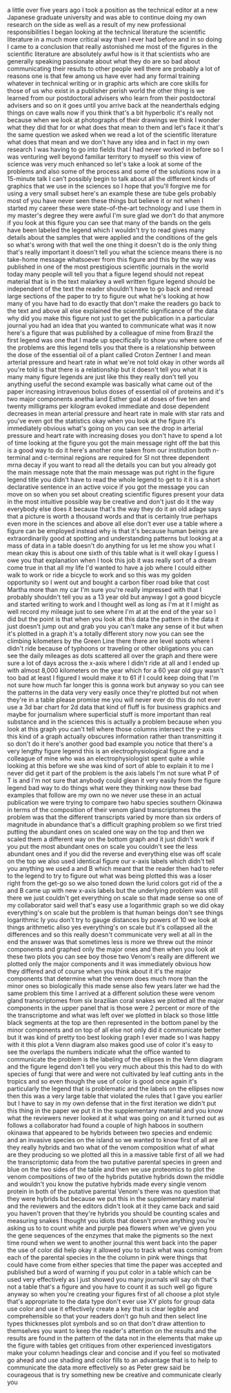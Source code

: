 
a little over five years ago I took a
position as the technical editor at a
new Japanese graduate university and was
able to continue doing my own research
on the side as well
as a result of my new professional
responsibilities I began looking at the
technical literature the scientific
literature in a much more critical way
than I ever had before and in so doing I
came to a conclusion that really
astonished me most of the figures in the
scientific literature are absolutely
awful how is it that scientists who are
generally speaking passionate about what
they do are so bad about communicating
their results to other people well there
are probably a lot of reasons one is
that few among us have ever had any
formal training whatever in technical
writing or in graphic arts which are
core skills for those of us who exist in
a publisher perish world the other thing
is we learned from our postdoctoral
advisers who learn from their
postdoctoral advisers and so on it goes
until you arrive back at the
neanderthals edging things on cave walls
now if you think that&#39;s a bit hyperbolic
it&#39;s really not because when we look at
photographs of their drawings we think I
wonder what they did that for or what
does that mean to them and let&#39;s face it
that&#39;s the same question we asked when
we read a lot of the scientific
literature what does that mean and we
don&#39;t have any idea and in fact in my
own research I was having to go into
fields that I had never worked in before
so I was venturing well beyond familiar
territory to myself so this view of
science was very much enhanced so let&#39;s
take a look at some of the problems and
also some of the process and some of the
solutions now in a 15-minute talk I
can&#39;t possibly begin to talk about all
the different kinds of graphics that we
use in the sciences so I hope that
you&#39;ll forgive me for using a very small
subset
here&#39;s an example these are tube gels
probably most of you have never seen
these things but believe it or not when
I started my career these were
state-of-the-art technology and I use
them in my master&#39;s degree they were
awful I&#39;m sure glad we don&#39;t do that
anymore if you look at this figure you
can see that many of the bands on the
gels have been labeled the legend which
I wouldn&#39;t try to read gives many
details about the samples that were
applied and the conditions of the gels
so what&#39;s wrong with that well the one
thing it doesn&#39;t do is the only thing
that&#39;s really important it doesn&#39;t tell
you what the science means there is no
take-home message whatsoever from this
figure and this by the way was published
in one of the most prestigious
scientific journals in the world today
many people will tell you that a figure
legend should not repeat material that
is in the text malarkey a well written
figure legend should be independent of
the text the reader shouldn&#39;t have to go
back and reread large sections of the
paper to try to figure out what he&#39;s
looking at how many of you have had to
do exactly that don&#39;t make the readers
go back to the text and above all else
explained the scientific significance of
the data why did you make this figure
not just to get the publication in a
particular journal you had an idea that
you wanted to communicate what was it
now here&#39;s a figure that was published
by a colleague of mine from Brazil the
first legend was one that I made up
specifically to show you where some of
the problems are this legend tells you
that there is a relationship between the
dose of the essential oil of a plant
called Croton Zentner I and mean
arterial pressure and heart rate in what
we&#39;re not told okay in other words all
you&#39;re told is that there is a
relationship but it doesn&#39;t tell you
what it is
many many figure legends are just like
this they really don&#39;t tell you anything
useful
the second example was basically what
came out of the paper
increasing intravenous bolus doses of
essential oil of proteins
and it&#39;s two major components anetha
land Esther goal at doses of five ten
and twenty milligrams per kilogram
evoked immediate and dose dependent
decreases in mean arterial pressure and
heart rate in male with star rats and
you&#39;ve even got the statistics okay when
you look at the figure it&#39;s immediately
obvious what&#39;s going on you can see the
drop in arterial pressure and heart rate
with increasing doses you don&#39;t have to
spend a lot of time looking at the
figure you got the main message right
off the bat this is a good way to do it
here&#39;s another one taken from our
institution both n-terminal and
c-terminal regions are required for SI
not three dependent mrna decay if you
want to read all the details you can but
you already got the main message note
that the main message was put right in
the figure legend title you didn&#39;t have
to read the whole legend to get to it
it is a short declarative sentence in an
active voice if you got the message you
can move on so when you set about
creating scientific figures present your
data in the most intuitive possible way
be creative and don&#39;t just do it the way
everybody else does it because that&#39;s
the way they do it an old adage says
that a picture is worth a thousand words
and that is certainly true perhaps even
more in the sciences and above all else
don&#39;t ever use a table where a figure
can be employed instead why is that it&#39;s
because human beings are extraordinarily
good at spotting and understanding
patterns but looking at a mass of data
in a table doesn&#39;t do anything for us
let me show you what I mean
okay this is about one sixth of this
table what is it well okay I guess I owe
you that explanation when I took this
job it was really sort of a dream come
true in that all my life I&#39;d wanted to
have a job where I could either walk to
work or ride a bicycle to work and so
this was my golden opportunity so I went
out and bought a carbon fiber road bike
that cost Martha more than my car I&#39;m
sure you&#39;re really impressed with that I
probably shouldn&#39;t tell you as a 13 year
old
but anyway I got a good bicycle and
started writing to work and I thought
well as long as I&#39;m at it I might as
well record my mileage just to see where
I&#39;m at at the end of the year so I did
but the point is that when you look at
this data the pattern in the data it
just doesn&#39;t jump out and grab you you
can&#39;t make any sense of it but when it&#39;s
plotted in a graph it&#39;s a totally
different story now you can see the
climbing kilometers by the Green Line
there there are level spots where I
didn&#39;t ride because of typhoons or
traveling or other obligations you can
see the daily mileages as dots scattered
all over the graph and there were sure a
lot of days across the x-axis where I
didn&#39;t ride at all and I ended up with
almost 8,000 kilometers on the year
which for a 60 year old guy wasn&#39;t too
bad at least I figured I would make it
to 61 if I could keep doing that I&#39;m not
sure how much far longer this is gonna
work but anyway so you can see the
patterns in the data very very easily
once they&#39;re plotted but not when
they&#39;re in a table please promise me you
will never ever do this do not ever use
a 3d bar chart for 2d data that kind of
fluff is for business graphics and maybe
for journalism where superficial stuff
is more important than real substance
and in the sciences this is actually a
problem because when you look at this
graph you can&#39;t tell where those columns
intersect the y-axis this kind of a
graph actually obscures information
rather than transmitting it so don&#39;t do
it here&#39;s another good bad example you
notice that there&#39;s a very lengthy
figure legend this is an
electrophysiological figure and a
colleague of mine who was an
electrophysiologist spent quite a while
looking at this before we she was kind
of sort of able to explain it to me I
never did get it part of the problem is
the axis labels I&#39;m not sure what P of T
is and I&#39;m not sure that anybody could
glean it very easily from the figure
legend bad way to do things what were
they thinking now
these bad examples that follow are my
own no we never use these in an actual
publication we were trying to compare
two habu species
southern Okinawa in terms of the
composition of their venom gland
transcriptomes the problem was that the
different transcripts varied by more
than six orders of magnitude in
abundance
that&#39;s a difficult graphing problem so
we first tried putting the abundant ones
on scaled one way on the top and then we
scaled them a different way on the
bottom graph and it just didn&#39;t work if
you put the most abundant ones on scale
you couldn&#39;t see the less abundant ones
and if you did the reverse and
everything else was off scale on the top
we also used identical figure our x-axis
labels which didn&#39;t tell you anything
we used a and B which meant that the
reader then had to refer to the legend
to try to figure out what was being
plotted this was a loser right from the
get-go so we also toned down the lurid
colors got rid of the a and B came up
with new x-axis labels but the
underlying problem was still there we
just couldn&#39;t get everything on scale so
that made sense so one of my
collaborator said well that&#39;s easy
use a logarithmic graph so we did okay
everything&#39;s on scale but the problem is
that human beings don&#39;t see things
logarithmic ly you don&#39;t try to gauge
distances by powers of 10 we look at
things arithmetic aliso yes everything&#39;s
on scale but it&#39;s collapsed all the
differences and so this really doesn&#39;t
communicate very well at all in the end
the answer was that sometimes less is
more we threw out the minor components
and graphed only the major ones and then
when you look at these two plots you can
see boy those two Venom&#39;s really are
different we plotted only the major
components and it was immediately
obvious how they differed and of course
when you think about it it&#39;s the major
components that determine what the venom
does much more than the minor ones so
biologically this made sense also few
years later we had the same problem this
time I arrived at a different solution
these were venom gland transcriptomes
from six brazilian coral snakes we
plotted all the major components in the
upper panel that is those were 2 percent
or more of the the transcriptome and
what was left over we plotted in black
so
those little black segments at the top
are then represented in the bottom panel
by the minor components and on top of
all else not only did it communicate
better but it was kind of pretty too
best looking graph I ever made so I was
happy with it
this plot a Venn diagram also makes good
use of color it&#39;s easy to see the
overlaps the numbers indicate what the
office wanted to communicate the problem
is the labeling of the ellipses in the
Venn diagram and the figure legend don&#39;t
tell you very much about this this had
to do with species of fungi that were
and were not cultivated by leaf cutting
ants in the tropics and so even though
the use of color is good once again it&#39;s
particularly the legend that is
problematic and the labels on the
ellipses now then this was a very large
table that violated the rules that I
gave you earlier but I have to say in my
own defense that in the first iteration
we didn&#39;t put this thing in the paper we
put it in the supplementary material and
you know what the reviewers never looked
at it what was going on and it turned
out as follows a collaborator had found
a couple of high haboos in southern
okinawa that appeared to be hybrids
between two species and endemic and an
invasive species on the island so we
wanted to know first of all are they
really hybrids and two what of the venom
composition what of what are they
producing so we plotted all this in a
massive table first of all we had the
transcriptomic data from the two
putative parental species in green and
blue on the two sides of the table and
then we use proteomics to plot the venom
compositions of two of the hybrids
putative hybrids down the middle and
wouldn&#39;t you know the putative hybrids
made every single venom protein in both
of the putative parental Venom&#39;s there
was no question that they were hybrids
but because we put this in the
supplementary material and the reviewers
and the editors didn&#39;t look at it they
came back and said you haven&#39;t proven
that they&#39;re hybrids you should be
counting scales and measuring snakes I
thought you idiots that doesn&#39;t prove
anything
you&#39;re asking us to to count white and
purple pea flowers when we&#39;ve given you
the gene sequences of the enzymes that
make the pigments so the next time round
when we went to another journal this
went back into the paper the use of
color did help okay it allowed you to
track what was coming from each of the
parental species in the the column in
pink were things that could have come
from either species that time the paper
was accepted and published but a word of
warning if you put color in a table
which can be used very effectively as I
just showed you many journals will say
oh that&#39;s not a table that&#39;s a figure
and you have to count it as such well go
figure
anyway so when you&#39;re creating your
figures first of all choose a plot style
that&#39;s appropriate to the data type
don&#39;t ever use XY plots for group data
use color and use it effectively create
a key that is clear legible and
comprehensible so that your readers
don&#39;t go huh and then select line types
thicknesses plot symbols and so on that
don&#39;t draw attention to themselves you
want to keep the reader&#39;s attention on
the results and the results are found in
the pattern of the data not in the
elements that make up the figure with
tables get critiques from other
experienced investigators make your
column headings clear and concise and if
you feel so motivated go ahead and use
shading and color fills to an advantage
that is to help to communicate the data
more effectively so as Peter grew said
be courageous that is try something new
be creative and communicate clearly
you
